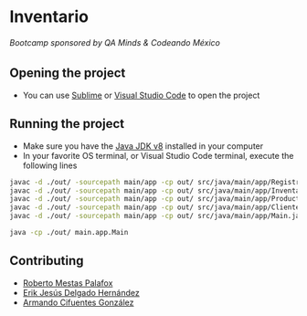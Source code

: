 # Inventario

###### Bootcamp sponsored by QA Minds & Codeando México

## Opening the project

* You can use [Sublime](https://www.sublimetext.com/3) or [Visual Studio Code](https://code.visualstudio.com/) to open the project

## Running the project

* Make sure you have the [Java JDK v8](https://www.oracle.com/technetwork/java/javase/downloads/jdk8-downloads-2133151.html) installed in your computer
* In your favorite OS terminal, or Visual Studio Code terminal, execute the following lines

```bash
javac -d ./out/ -sourcepath main/app -cp out/ src/java/main/app/Registros.java
javac -d ./out/ -sourcepath main/app -cp out/ src/java/main/app/Inventario.java
javac -d ./out/ -sourcepath main/app -cp out/ src/java/main/app/Producto.java
javac -d ./out/ -sourcepath main/app -cp out/ src/java/main/app/Cliente.java
javac -d ./out/ -sourcepath main/app -cp out/ src/java/main/app/Main.java

java -cp ./out/ main.app.Main
```

## Contributing
* [Roberto Mestas Palafox](https://www.linkedin.com/in/mestas-palafox-roberto/)
* [Erik Jesús Delgado Hernández](https://www.linkedin.com/in/erik-jesus-delgado-hernandez-77baa7175/)
* [Armando Cifuentes González](https://www.linkedin.com/in/arcigo/)
